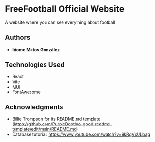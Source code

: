 # FreeFootball Official Website

A website where you can see everything about football

## Authors

  - **Iriome Matos González**

## Technologies Used

  - React
  - Vite
  - MUI
  - FontAwesome

## Acknowledgments

  - Billie Trompson for its README.md template (https://github.com/PurpleBooth/a-good-readme-template/edit/main/README.md)
  - Database tutorial: https://www.youtube.com/watch?v=9kRgVxULbag
